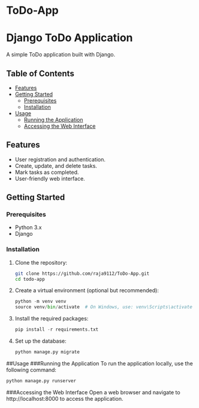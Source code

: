 # ToDo-App
# Django ToDo Application

A simple ToDo application built with Django.

## Table of Contents
- [Features](#features)
- [Getting Started](#getting-started)
  - [Prerequisites](#prerequisites)
  - [Installation](#installation)
- [Usage](#usage)
  - [Running the Application](#running-the-application)
  - [Accessing the Web Interface](#accessing-the-web-interface)

## Features

- User registration and authentication.
- Create, update, and delete tasks.
- Mark tasks as completed.
- User-friendly web interface.

## Getting Started

### Prerequisites

- Python 3.x
- Django

### Installation

1. Clone the repository:

   ```bash
   git clone https://github.com/raja9112/ToDo-App.git
   cd todo-app
   
2. Create a virtual environment (optional but recommended):
   ```python
   python -m venv venv
   source venv/bin/activate  # On Windows, use: venv\Scripts\activate
   ```

3. Install the required packages:
   ```python
   pip install -r requirements.txt
   ```

4. Set up the database:
   ```python
   python manage.py migrate
   ```


##Usage
###Running the Application
To run the application locally, use the following command:
   ```python
   python manage.py runserver
   ```

###Accessing the Web Interface
Open a web browser and navigate to http://localhost:8000 to access the application.
